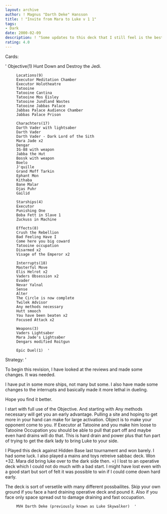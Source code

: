 ```yaml
---
layout: archive
author: ! Magnus "Darth Deke" Hansson
title: ! "Invite from Mara to Luke v 1 1"
tags:
- Dark
date: 2000-02-09
description: ! "Some updates to this deck that I still feel is the best deck I have been able to come up with for a long time."
rating: 4.0
---
```

Cards: 

'
	     Objective(1)
		 Hunt Down and Destroy the Jedi.

	     Locations(9)
		 Executor Meditation Chamber
		 Executor Holotheatre
		 Tatooine
		 Tatooine Cantina
		 Tatooine Mos Eisley
		 Tatooine Jundland Wastes
		 Tatooine Jabbas Palace
		 Jabbas Palace Audience Chamber
		 Jabbas Palace Prison

	     Charachters(17)
		 Darth Vader with lightsaber
		 Darth Vader
		 Darth Vader - Dark Lord of the Sith
		 Mara Jade x2
		 Dengar
		 IG-88 with weapon
		 Jabba the Hut
		 Bossk with weapon
		 Boelo
		 J'quille
		 Grand Moff Tarkin
		 Ephant Mon
		 Kithaba
		 Bane Malar
		 Djas Puhr
		 Gailid

	     Starships(4)
		 Executor
		 Punishing One
		 Boba Fett in Slave 1
		 Zuckuss in Machine

	     Effects(8)
		 Crush the Rebellion
		 Bad Feeling Have I
		 Come here you big coward
		 Tatooine occupation
		 Disarmed x2
		 Visage of the Emperor x2

	     Interrupts(18)
		 Masterful Move
		 Elis Helrot x2
		 Vaders Obsession x2
		 Evader
		 Nevar Yalnal
		 Sense
		 Alter
		 The Circle is now complete
		 Twilek Advisor
		 Any methods necessary
		 Hutt smooch
		 You have been beaten x2
		 Focused Attack x2

	     Weapons(3)
		 Vaders Lightsaber
		 Mara Jade's Lightsaber
		 Dengars modified Roitgun

	     Epic Duel(1)  '

Strategy: '

To begin this revision, I have looked at the reviews and made some changes. It was needed.

I have put in some more ships, not many but some. I also have made some changes to the interrupts and basically made it more lethal in dueling.

Hope you find it better.

I start with full use of the Objective.
And starting with Any methods necessary will get
you an early advantage. Pulling a site and hoping
to get more in your hand can make for large
activation. Object is to make your opponent come
to you. If Executor at Tatooine and you make him
loose to Tatooine Occupation you should be able
to pull that part off and maybe even hard drains
will do that. This is hard drain and power plus
that fun part of trying to get the dark lady to
bring Luke to your side.

I Played this deck against Hidden Base last tournament
and won barely. I had some luck. I also played a
mains and toys retreive sabbac deck. Won +32. Mara did
bring luke over to the dark side then. =) I lost to an
operative deck which I could not do much with a bad start.
I might have lost even with a good start but sort of
felt it was possible to win if I could come down hard early.

The deck is sort of versetile with many different
possbailites. Skip your own ground if you face a hard
draining operative deck and pound it. Also if you face
only space spread out to damage draining and fast occupation.

		 MVH Darth Deke (previously known as Luke Skywalker)  '